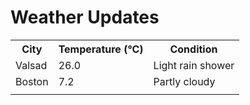# Weather Updates

<!-- WEATHER-UPDATE-START -->
<table><tr><th>City</th><th>Temperature (°C)</th><th>Condition</th></tr><tr><td>Valsad</td><td>26.0</td><td>Light rain shower</td></tr><tr><td>Boston</td><td>7.2</td><td>Partly cloudy</td></tr><tr><td></td><td></td><td></td></tr></table>
<!-- WEATHER-UPDATE-END -->
